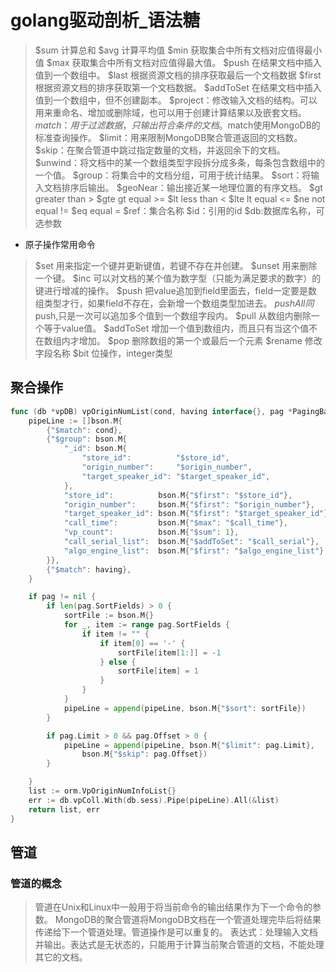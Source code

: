 # golang驱动剖析_语法糖
> $sum  计算总和
> $avg  计算平均值
> $min  获取集合中所有文档对应值得最小值
> $max  获取集合中所有文档对应值得最大值。
> $push 在结果文档中插入值到一个数组中。
> $last 根据资源文档的排序获取最后一个文档数据
> $first  根据资源文档的排序获取第一个文档数据。
> $addToSet  在结果文档中插入值到一个数组中，但不创建副本。
> $project：修改输入文档的结构。可以用来重命名、增加或删除域，也可以用于创建计算结果以及嵌套文档。
> $match：用于过滤数据，只输出符合条件的文档。$match使用MongoDB的标准查询操作。
> $limit：用来限制MongoDB聚合管道返回的文档数。
> $skip：在聚合管道中跳过指定数量的文档，并返回余下的文档。
> $unwind：将文档中的某一个数组类型字段拆分成多条，每条包含数组中的一个值。
> $group：将集合中的文档分组，可用于统计结果。
> $sort：将输入文档排序后输出。
> $geoNear：输出接近某一地理位置的有序文档。
> $gt  greater than >
> $gte gt equal  >=
> $lt  less than <
> $lte lt equal  <=
> $ne  not equal !=
> $eq  equal     =
> $ref：集合名称
> $id：引用的id
> $db:数据库名称，可选参数
* 原子操作常用命令
> $set   用来指定一个键并更新键值，若键不存在并创建。
> $unset 用来删除一个键。
> $inc   可以对文档的某个值为数字型（只能为满足要求的数字）的键进行增减的操作。
> $push  把value追加到field里面去，field一定要是数组类型才行，如果field不存在，会新增一个数组类型加进去。
> $pushAll 同$push,只是一次可以追加多个值到一个数组字段内。
> $pull  从数组内删除一个等于value值。
> $addToSet 增加一个值到数组内，而且只有当这个值不在数组内才增加。
> $pop 删除数组的第一个或最后一个元素
> $rename 修改字段名称
> $bit 位操作，integer类型 

## 聚合操作

```go
func (db *vpDB) vpOriginNumList(cond, having interface{}, pag *PagingBase) (orm.VpOriginNumInfoList, error) {
	pipeLine := []bson.M{
		{"$match": cond},
		{"$group": bson.M{
			"_id": bson.M{
				"store_id":          "$store_id",
				"origin_number":     "$origin_number",
				"target_speaker_id": "$target_speaker_id",
			},
			"store_id":          bson.M{"$first": "$store_id"},
			"origin_number":     bson.M{"$first": "$origin_number"},
			"target_speaker_id": bson.M{"$first": "$target_speaker_id"},
			"call_time":         bson.M{"$max": "$call_time"},
			"vp_count":          bson.M{"$sum": 1},
			"call_serial_list":  bson.M{"$addToSet": "$call_serial"},
			"algo_engine_list":  bson.M{"$first": "$algo_engine_list"},
		}},
		{"$match": having},
	}

	if pag != nil {
		if len(pag.SortFields) > 0 {
			sortFile := bson.M{}
			for _, item := range pag.SortFields {
				if item != "" {
					if item[0] == '-' {
						sortFile[item[1:]] = -1
					} else {
						sortFile[item] = 1
					}
				}
			}
			pipeLine = append(pipeLine, bson.M{"$sort": sortFile})
		}

		if pag.Limit > 0 && pag.Offset > 0 {
			pipeLine = append(pipeLine, bson.M{"$limit": pag.Limit},
				bson.M{"$skip": pag.Offset})
		}

	}
	list := orm.VpOriginNumInfoList{}
	err := db.vpColl.With(db.sess).Pipe(pipeLine).All(&list)
	return list, err
} 
```
## 管道

### 管道的概念
> 管道在Unix和Linux中一般用于将当前命令的输出结果作为下一个命令的参数。
> MongoDB的聚合管道将MongoDB文档在一个管道处理完毕后将结果传递给下一个管道处理。管道操作是可以重复的。
> 表达式：处理输入文档并输出。表达式是无状态的，只能用于计算当前聚合管道的文档，不能处理其它的文档。

